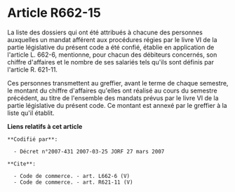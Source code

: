 # Article R662-15

La liste des dossiers qui ont été attribués à chacune des personnes auxquelles un mandat afférent aux procédures régies par
le livre VI de la partie législative du présent code a été confié, établie en application de l'article L. 662-6, mentionne,
pour chacun des débiteurs concernés, son chiffre d'affaires et le nombre de ses salariés tels qu'ils sont définis par
l'article R. 621-11.

Ces personnes transmettent au greffier, avant le terme de chaque semestre, le montant du chiffre d'affaires qu'elles ont
réalisé au cours du semestre précédent, au titre de l'ensemble des mandats prévus par le livre VI de la partie législative du
présent code. Ce montant est annexé par le greffier à la liste qu'il établit.

**Liens relatifs à cet article**

	**Codifié par**:

	  - Décret n°2007-431 2007-03-25 JORF 27 mars 2007

	**Cite**:

	  - Code de commerce. - art. L662-6 (V)
	  - Code de commerce. - art. R621-11 (V)
